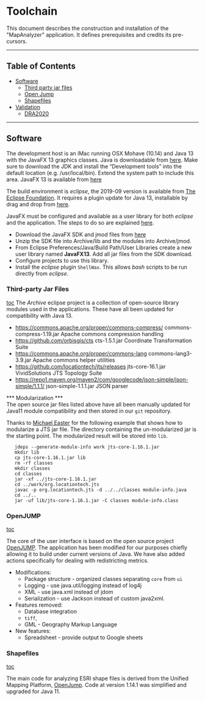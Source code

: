 # Toolchain

This document describes the construction and installation of the "MapAnalyzer" application. It defines prerequisites and credits its pre-cursors.


***
## Table of Contents <a id="table-of-contents"></a>

  * [Software](#software)
    * [Third party jar files](#jarfiles)
    * [Open Jump](#jump)
    * [Shapefiles](#shapefiles)
  * [Validation](#validation)
    * [DRA2020](#DRA2020)


***
## Software <a id="software"/>

The development host is an iMac running OSX Mohave (10.14) and Java 13 with the JavaFX 13 graphics classes. Java is downloadable from [here](https://www.oracle.com/technetwork/java/javase/downloads/jdk13-downloads-5672538.html). Make sure to download the JDK and install the “Development tools” into the default location (e.g. /usr/local/bin). Extend the system path to include this area. JavaFX 13 is available from [here](https://openjfx.io/)

The build environment is *eclipse*, the 2019-09 version is available from [The Eclipse Foundation](https://www.eclipse.org/downloads/packages/). It requires a plugin update for Java 13, installable by drag and drop from [here](https://marketplace.eclipse.org/content/java-13-support-eclipse-2019-09-413).

JavaFX must be configured and available as a user library for both *eclipse* and the application. The steps to do so are explained [here](https://stackoverflow.com/questions/52144931/how-to-add-javafx-runtime-to-eclipse-in-java-11).
  * Download the JavaFX SDK and jmod files from [here](https://gluonhq.com/products/javafx)
  * Unzip the SDK file into Archive/lib and the modules into Archive/jmod.
  * From Eclipse Preferences/Java/Build Path/User Libraries create a new user library named __JavaFX13__. Add all jar files from the SDK download.
  * Configure projects to use this library.
  * Install the *eclipse* plugin `ShellWax`. This allows *bash* scripts to be run directly from *eclipse*.

### Third-party Jar Files  <a id="jarfiles"></a>
[toc](#table-of-contents)
The *Archive* eclipse project is a collection of open-source library modules
used in the applications. These have all been updated for compatibility with
Java 13.

* https://commons.apache.org/proper/commons-compress/ commons-compress-1.19.jar Apache commons compression handling
* https://github.com/orbisgis/cts cts-1.5.1.jar Coordinate Transformation Suite
*  https://commons.apache.org/proper/commons-lang commons-lang3-3.9.jar Apache commons helper utilities
* https://github.com/locationtech/jts/releases jts-core-16.1.jar VividSolutions JTS Topology Suite
* https://repo1.maven.org/maven2/com/googlecode/json-simple/json-simple/1.1.1/ json-simple-1.1.1.jar JSON parser

*** Modularization ***<br/>
The open source jar files listed above have all been manually updated for Java11 module compatibility and then stored in our `git`  repository.

Thanks to [Michael Easter](https://github.com/codetojoy/easter_eggs_for_java_9/blob/master/egg_34_stack_overflow_47727869/run.sh) for the following example that shows how to modularize a JTS jar file.
The directory containing the un-modularized jar is the starting point. The  modularized result will be stored into ``lib``.
```
   jdeps --generate-module-info work jts-core-1.16.1.jar
   mkdir lib
   cp jts-core-1.16.1.jar lib
   rm -rf classes
   mkdir classes
   cd classes
   jar -xf ../jts-core-1.16.1.jar
   cd ../work/org.locationtech.jts
   javac -p org.locationtech.jts -d ../../classes module-info.java
   cd ../..
   jar -uf lib/jts-core-1.16.1.jar -C classes module-info.class
```
  ### OpenJUMP  <a id="jump"></a>
  [toc](#table-of-contents)

The core of the user interface is based on the open source project [OpenJUMP](http://www.openjump.org). The application has
been modified for our purposes chiefly allowing it to build under current versions of Java. We have also added actions specifically for dealing with
redistricting metrics.

* Modifications:
  * Package structure - organized classes separating `core` from `ui`
  * Logging - use java.util/logging instead of log4j
  * XML - use java.xml instead of jdom
  * Serialization - use Jackson instead of custom java2xml.
* Features removed:
  * Database integration
  * `tiff`,
  * GML - Geography Markup Language
* New features:
  * Spreadsheet - provide output to Google sheets


### Shapefiles <a id="shapefiles"></a>
[toc](#table-of-contents)

The main code for analyzing ESRI shape files is derived from the Unified Mapping Platform, [OpenJump](https://sourceforge.net/projects/jump-pilot/files/latest/download). Code at version 1.14.1 was simplified and upgraded for Java 11.
